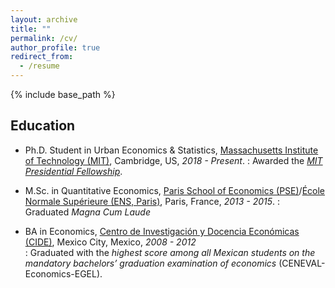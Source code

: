 ```yaml
---
layout: archive
title: ""
permalink: /cv/
author_profile: true
redirect_from:
  - /resume
---
```


{% include base_path %}

## Education

* Ph.D. Student in Urban Economics & Statistics, [Massachusetts Institute of Technology (MIT)](https://www.mit.edu/), Cambridge, US, *2018 - Present*.
:   Awarded the [*MIT Presidential Fellowship*](https://web.mit.edu/provost/presfellow/).  
<p></p>

* M.Sc. in Quantitative Economics, [Paris School of Economics (PSE)](https://www.parisschoolofeconomics.eu/en/)/[École Normale Supérieure (ENS, Paris)](http://www.ens.fr/en), Paris, France, *2013 - 2015*.
:   Graduated *Magna Cum Laude*
<p></p>

* BA in Economics, [Centro de Investigación y Docencia Económicas (CIDE)](https://www.cide.edu/de/), Mexico City, Mexico, *2008 - 2012*  
:   Graduated with the *highest score among all Mexican students on the mandatory bachelors’ graduation examination of economics* (CENEVAL-Economics-EGEL).
<p></p>

